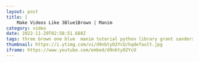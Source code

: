```yaml
---
layout: post
title: |
    Make Videos Like 3Blue1Brown | Manim
category: video
date: 2022-11-29T02:58:51.688Z
tags: three brown one blue  manim tutorial python library grant sanderson video creation math animation
thumbnail: https://i.ytimg.com/vi/d9nbtyO2YcU/hqdefault.jpg
iframe: https://www.youtube.com/embed/d9nbtyO2YcU
---
```

